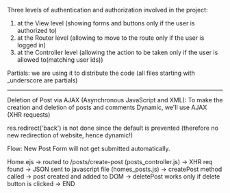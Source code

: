 Three levels of authentication and authorization involved in the project:

1. at the View level (showing forms and buttons only if the user is authorized to) 
2. at the Router level (allowing to move to the route only if the user is logged in)
3. at the Controller level (allowing the action to be taken only if the user is allowed to(matching user ids))

Partials: we are using it to distribute the code (all files starting with _underscore are partials)

-------------------------------------------------------------------------------------------------

Deletion of Post via AJAX (Asynchronous JavaScript and XML):
To make the creation and deletion of posts and comments Dynamic, we'll use AJAX (XHR requests)

res.redirect('back') is not done since the default is prevented (therefore no new redirection of website, hence dynamic!)

Flow: New Post Form will not get submitted automatically. 

Home.ejs -> routed to /posts/create-post (posts_controller.js) -> XHR req found -> JSON sent to javascript file (homes_posts.js) -> createPost method called -> post created and added to DOM -> deletePost works only if delete button is clicked -> END